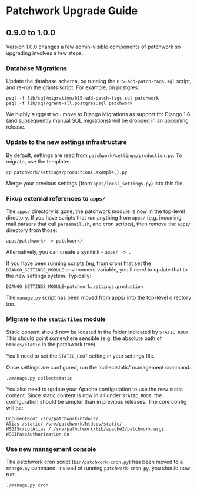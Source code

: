 # Patchwork Upgrade Guide

## 0.9.0 to 1.0.0

Version 1.0.0 changes a few admin-visible components of patchwork so
upgrading involves a few steps.

### Database Migrations

Update the database schema, by running the `015-add-patch-tags.sql` script,
and re-run the grants script. For example, on postgres:

    psql -f lib/sql/migration/015-add-patch-tags.sql patchwork
    psql -f lib/sql/grant-all.postgres.sql patchwork

We highly suggest you move to Django Migrations as support for Django 1.6
(and subsequently manual SQL migrations) will be dropped in an upcoming
release.

### Update to the new settings infrastructure

By default, settings are read from `patchwork/settings/production.py`. To
migrate, use the template:

    cp patchwork/settings/production{.example,}.py

Merge your previous settings (from `apps/local_settings.py`) into this file.

### Fixup external references to `apps/`

The `apps/` directory is gone; the patchwork module is now in the top-level
directory. If you have scripts that run anything from `apps/` (e.g. incoming
mail parsers that call `parsemail.sh`, and cron scripts), then remove the
`apps/` directory from those:

    apps/patchwork/ -> patchwork/

Alternatively, you can create a symlink - `apps/ -> .`

If you have been running scripts (eg, from cron) that set the
`DJANGO_SETTINGS_MODULE` environment variable, you'll need to update that to
the new settings system. Typically:

    DJANGO_SETTINGS_MODULE=patchwork.settings.production

The `manage.py` script has been moved from apps/ into the top-level directory
too.

### Migrate to the `staticfiles` module

Static content should now be located in the folder indicated by `STATIC_ROOT`.
This should point somewhere sensible (e.g. the absolute path of `htdocs/static`
in the patchwork tree).

You'll need to set the `STATIC_ROOT` setting in your settings file.

Once settings are configured, run the 'collectstatic' management command:

    ./manage.py collectstatic

You also need to update your Apache configuration to use the new static
content. Since static content is now in all under `STATIC_ROOT`, the
configuration should be simpler than in previous releases. The core config
will be:

    DocumentRoot /srv/patchwork/htdocs/
    Alias /static/ /srv/patchwork/htdocs/static/
    WSGIScriptAlias / /srv/pathchwork/lib/apache2/patchwork.wsgi
    WSGIPassAuthorization On

### Use new management console

The patchwork cron script (`bin/patchwork-cron.py`) has been moved to a
`manage.py` command. Instead of running `patchwork-cron.py`, you should now
run:

    ./manage.py cron

